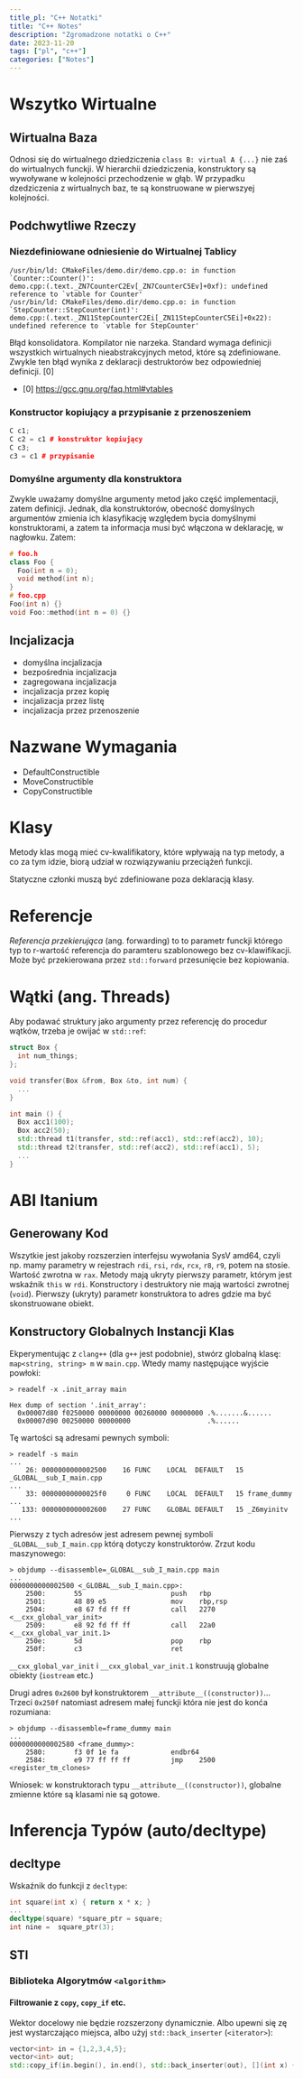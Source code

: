 ```yaml
---
title_pl: "C++ Notatki"
title: "C++ Notes"
description: "Zgromadzone notatki o C++"
date: 2023-11-20
tags: ["pl", "c++"]
categories: ["Notes"]
---
```


# Wszytko Wirtualne

## Wirtualna Baza

Odnosi się do wirtualnego dziedziczenia `class B: virtual A {...}` nie zaś do wirtualnych funckji. W hierarchii dziedziczenia, konstruktory są wywoływane w kolejności przechodzenie w głąb. W przypadku dzedziczenia z wirtualnych baz, te są konstruowane w pierwszyej kolejności.

## Podchwytliwe Rzeczy

### Niezdefiniowane odniesienie do Wirtualnej Tablicy

```
/usr/bin/ld: CMakeFiles/demo.dir/demo.cpp.o: in function `Counter::Counter()':
demo.cpp:(.text._ZN7CounterC2Ev[_ZN7CounterC5Ev]+0xf): undefined reference to `vtable for Counter'
/usr/bin/ld: CMakeFiles/demo.dir/demo.cpp.o: in function `StepCounter::StepCounter(int)':
demo.cpp:(.text._ZN11StepCounterC2Ei[_ZN11StepCounterC5Ei]+0x22): undefined reference to `vtable for StepCounter'
```

Błąd konsolidatora. Kompilator nie narzeka. Standard wymaga definicji wszystkich wirtualnych nieabstrakcyjnych metod, które są zdefiniowane. Zwykle ten błąd wynika z deklaracji destruktorów bez odpowiedniej definicji. [0]

- [0] https://gcc.gnu.org/faq.html#vtables

### Konstructor kopiujący a przypisanie z przenoszeniem

```c++
C c1;
C c2 = c1 # konstruktor kopiujący
C c3;
c3 = c1 # przypisanie
```

### Domyślne argumenty dla konstruktora

Zwykle uważamy domyślne argumenty metod jako część implementacji, zatem definicji. Jednak, dla konstruktorów, obecność domyślnych argumentów zmienia ich klasyfikację względem bycia domyślnymi konstruktorami, a zatem ta informacja musi być włączona w deklarację, w nagłowku. Zatem:

```cpp
# foo.h
class Foo {
  Foo(int n = 0);
  void method(int n);
}
# foo.cpp
Foo(int n) {}
void Foo::method(int n = 0) {}
```

## Incjalizacja

- domyślna incjalizacja
- bezpośrednia incjalizacja
- zagregowana incjalizacja
- incjalizacja przez kopię
- incjalizacja przez listę
- incjalizacja przez przenoszenie

# Nazwane Wymagania

- DefaultConstructible
- MoveConstructible
- CopyConstructible

# Klasy

Metody klas mogą mieć cv-kwalifikatory, które wpływają na typ metody, a co za tym idzie, biorą udział w rozwiązywaniu przeciążeń funkcji.

Statyczne członki muszą być zdefiniowane poza deklaracją klasy.

# Referencje

_Referencja przekierująca_ (ang. forwarding) to to parametr funckji którego typ to r-wartość referencja do paramteru szablonowego bez cv-klawifikacji. Może być przekierowana przez `std::forward` przesunięcie bez kopiowania.

# Wątki (ang. Threads)

Aby podawać struktury jako argumenty przez referencję do procedur wątków, trzeba je owijać w `std::ref`:

```cpp
struct Box {
  int num_things;
};

void transfer(Box &from, Box &to, int num) {
  ...
}

int main () {
  Box acc1(100);
  Box acc2(50);
  std::thread t1(transfer, std::ref(acc1), std::ref(acc2), 10);
  std::thread t2(transfer, std::ref(acc2), std::ref(acc1), 5);
  ...
}
```

# ABI Itanium

## Generowany Kod

Wszytkie jest jakoby rozszerzien interfejsu wywołania SysV amd64, czyli np. mamy parametry w rejestrach `rdi`, `rsi`, `rdx`, `rcx`, `r8`, `r9`, potem na stosie. Wartość zwrotna w `rax`. Metody mają ukryty pierwszy parametr, którym jest wskaźnik `this` w `rdi`. Konstructory i destruktory nie mają wartości zwrotnej (`void`). Pierwszy (ukryty) parametr konstruktora to adres gdzie ma być skonstruowane obiekt.

## Konstructory Globalnych Instancji Klas

Ekperymentując z `clang++` (dla `g++` jest podobnie), stwórz globalną klasę: `map<string, string> m` w `main.cpp`. Wtedy mamy następujące wyjście powłoki:

```
> readelf -x .init_array main

Hex dump of section '.init_array':
  0x00007d80 f0250000 00000000 00260000 00000000 .%.......&......
  0x00007d90 00250000 00000000                   .%......
```

Tę wartości są adresami pewnych symboli:

```
> readelf -s main
...
    26: 0000000000002500    16 FUNC    LOCAL  DEFAULT   15 _GLOBAL__sub_I_main.cpp
...
    33: 00000000000025f0     0 FUNC    LOCAL  DEFAULT   15 frame_dummy
...
   133: 0000000000002600    27 FUNC    GLOBAL DEFAULT   15 _Z6myinitv
...
```

Pierwszy z tych adresów jest adresem pewnej symboli `_GLOBAL__sub_I_main.cpp` którą dotyczy konstruktorów. Zrzut kodu maszynowego:

```
> objdump --disassemble=_GLOBAL__sub_I_main.cpp main
...
0000000000002500 <_GLOBAL__sub_I_main.cpp>:
    2500:       55                      push   rbp
    2501:       48 89 e5                mov    rbp,rsp
    2504:       e8 67 fd ff ff          call   2270 <__cxx_global_var_init>
    2509:       e8 92 fd ff ff          call   22a0 <__cxx_global_var_init.1>
    250e:       5d                      pop    rbp
    250f:       c3                      ret
```

`__cxx_global_var_init` i `__cxx_global_var_init.1` konstruują globalne obiekty (`iostream` etc.)

Drugi adres `0x2600` był konstruktorem `__attribute__((constructor))`... Trzeci `0x250f` natomiast adresem małej funckji która nie jest do konća rozumiana:

```
> objdump --disassemble=frame_dummy main
...
0000000000002580 <frame_dummy>:
    2580:       f3 0f 1e fa             endbr64
    2584:       e9 77 ff ff ff          jmp    2500 <register_tm_clones>
```

Wniosek: w konstruktorach typu `__attribute__((constructor))`, globalne zmienne które są klasami nie są gotowe.

# Inferencja Typów (auto/decltype)

## decltype

Wskaźnik do funkcji z `decltype`:

```c++
int square(int x) { return x * x; }
...
decltype(square) *square_ptr = square;
int nine =  square_ptr(3);
```

## STl

### Biblioteka Algorytmów `<algorithm>`

#### Filtrowanie z `copy`, `copy_if` etc.

Wektor docelowy nie będzie rozszerzony dynamicznie. Albo upewni się zę jest wystarczająco miejsca, albo użyj `std::back_inserter` (`<iterator>`):

```c++
vector<int> in = {1,2,3,4,5};
vector<int> out;
std::copy_if(in.begin(), in.end(), std::back_inserter(out), [](int x) { return x % 2;});
```

<!-- TODO 14/08/20 psacawa: finish this -->

